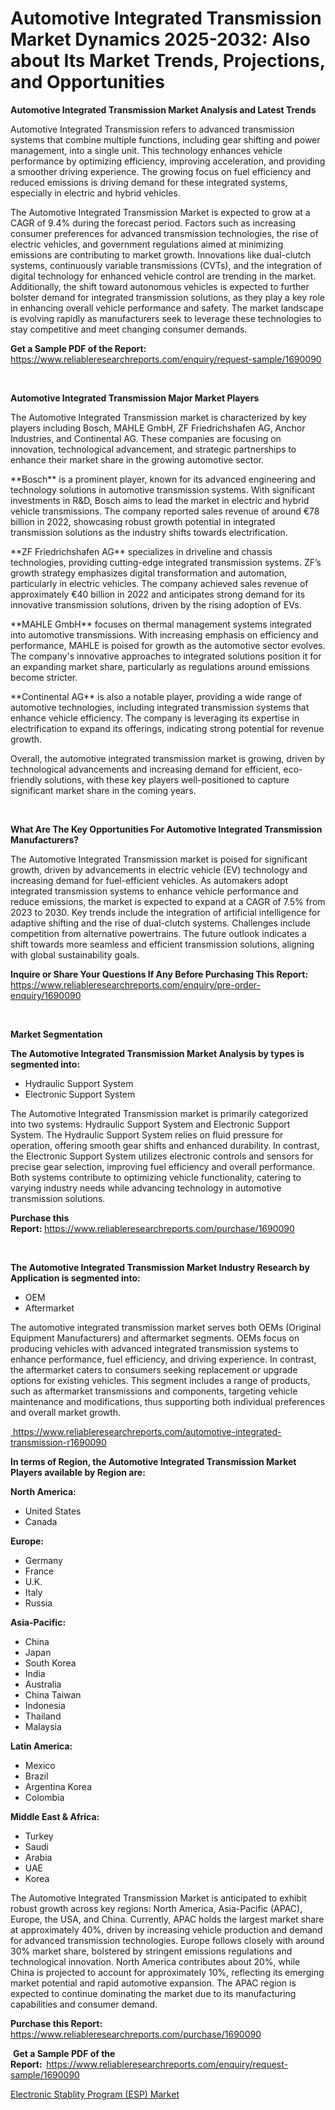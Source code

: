 <p><h1>Automotive Integrated Transmission Market Dynamics 2025-2032: Also about Its Market Trends, Projections, and Opportunities</h1></p><p><strong>Automotive Integrated Transmission Market Analysis and Latest Trends</strong></p>
<p><p>Automotive Integrated Transmission refers to advanced transmission systems that combine multiple functions, including gear shifting and power management, into a single unit. This technology enhances vehicle performance by optimizing efficiency, improving acceleration, and providing a smoother driving experience. The growing focus on fuel efficiency and reduced emissions is driving demand for these integrated systems, especially in electric and hybrid vehicles.</p><p>The Automotive Integrated Transmission Market is expected to grow at a CAGR of 9.4% during the forecast period. Factors such as increasing consumer preferences for advanced transmission technologies, the rise of electric vehicles, and government regulations aimed at minimizing emissions are contributing to market growth. Innovations like dual-clutch systems, continuously variable transmissions (CVTs), and the integration of digital technology for enhanced vehicle control are trending in the market. Additionally, the shift toward autonomous vehicles is expected to further bolster demand for integrated transmission solutions, as they play a key role in enhancing overall vehicle performance and safety. The market landscape is evolving rapidly as manufacturers seek to leverage these technologies to stay competitive and meet changing consumer demands.</p></p>
<p><strong>Get a Sample PDF of the Report:&nbsp;</strong> <a href="https://www.reliableresearchreports.com/enquiry/request-sample/1690090?utm_campaign=3287&utm_medium=2&utm_source=Github&utm_content=ia&utm_term=26032025&utm_id=automotive-integrated-transmission">https://www.reliableresearchreports.com/enquiry/request-sample/1690090</a></p>
<p>&nbsp;</p>
<p><strong>Automotive Integrated Transmission Major Market Players</strong></p>
<p><p>The Automotive Integrated Transmission market is characterized by key players including Bosch, MAHLE GmbH, ZF Friedrichshafen AG, Anchor Industries, and Continental AG. These companies are focusing on innovation, technological advancement, and strategic partnerships to enhance their market share in the growing automotive sector.</p><p>**Bosch** is a prominent player, known for its advanced engineering and technology solutions in automotive transmission systems. With significant investments in R&D, Bosch aims to lead the market in electric and hybrid vehicle transmissions. The company reported sales revenue of around €78 billion in 2022, showcasing robust growth potential in integrated transmission solutions as the industry shifts towards electrification.</p><p>**ZF Friedrichshafen AG** specializes in driveline and chassis technologies, providing cutting-edge integrated transmission systems. ZF’s growth strategy emphasizes digital transformation and automation, particularly in electric vehicles. The company achieved sales revenue of approximately €40 billion in 2022 and anticipates strong demand for its innovative transmission solutions, driven by the rising adoption of EVs.</p><p>**MAHLE GmbH** focuses on thermal management systems integrated into automotive transmissions. With increasing emphasis on efficiency and performance, MAHLE is poised for growth as the automotive sector evolves. The company's innovative approaches to integrated solutions position it for an expanding market share, particularly as regulations around emissions become stricter.</p><p>**Continental AG** is also a notable player, providing a wide range of automotive technologies, including integrated transmission systems that enhance vehicle efficiency. The company is leveraging its expertise in electrification to expand its offerings, indicating strong potential for revenue growth.</p><p>Overall, the automotive integrated transmission market is growing, driven by technological advancements and increasing demand for efficient, eco-friendly solutions, with these key players well-positioned to capture significant market share in the coming years.</p></p>
<p>&nbsp;</p>
<p><strong>What Are The Key Opportunities For Automotive Integrated Transmission Manufacturers?</strong></p>
<p><p>The Automotive Integrated Transmission market is poised for significant growth, driven by advancements in electric vehicle (EV) technology and increasing demand for fuel-efficient vehicles. As automakers adopt integrated transmission systems to enhance vehicle performance and reduce emissions, the market is expected to expand at a CAGR of 7.5% from 2023 to 2030. Key trends include the integration of artificial intelligence for adaptive shifting and the rise of dual-clutch systems. Challenges include competition from alternative powertrains. The future outlook indicates a shift towards more seamless and efficient transmission solutions, aligning with global sustainability goals.</p></p>
<p><strong>Inquire or Share Your Questions If Any Before Purchasing This Report:</strong> <a href="https://www.reliableresearchreports.com/enquiry/pre-order-enquiry/1690090?utm_campaign=3287&utm_medium=2&utm_source=Github&utm_content=ia&utm_term=26032025&utm_id=automotive-integrated-transmission">https://www.reliableresearchreports.com/enquiry/pre-order-enquiry/1690090</a></p>
<p>&nbsp;</p>
<p><strong>Market Segmentation</strong></p>
<p><strong>The Automotive Integrated Transmission Market Analysis by types is segmented into:</strong></p>
<p><ul><li>Hydraulic Support System</li><li>Electronic Support System</li></ul></p>
<p><p>The Automotive Integrated Transmission market is primarily categorized into two systems: Hydraulic Support System and Electronic Support System. The Hydraulic Support System relies on fluid pressure for operation, offering smooth gear shifts and enhanced durability. In contrast, the Electronic Support System utilizes electronic controls and sensors for precise gear selection, improving fuel efficiency and overall performance. Both systems contribute to optimizing vehicle functionality, catering to varying industry needs while advancing technology in automotive transmission solutions.</p></p>
<p><strong>Purchase this Report:&nbsp;</strong><a href="https://www.reliableresearchreports.com/purchase/1690090?utm_campaign=3287&utm_medium=2&utm_source=Github&utm_content=ia&utm_term=26032025&utm_id=automotive-integrated-transmission">https://www.reliableresearchreports.com/purchase/1690090</a></p>
<p>&nbsp;</p>
<p><strong>The Automotive Integrated Transmission Market Industry Research by Application is segmented into:</strong></p>
<p><ul><li>OEM</li><li>Aftermarket</li></ul></p>
<p><p>The automotive integrated transmission market serves both OEMs (Original Equipment Manufacturers) and aftermarket segments. OEMs focus on producing vehicles with advanced integrated transmission systems to enhance performance, fuel efficiency, and driving experience. In contrast, the aftermarket caters to consumers seeking replacement or upgrade options for existing vehicles. This segment includes a range of products, such as aftermarket transmissions and components, targeting vehicle maintenance and modifications, thus supporting both individual preferences and overall market growth.</p></p>
<p><a href="https://www.reliableresearchreports.com/automotive-integrated-transmission-r1690090?utm_campaign=3287&utm_medium=2&utm_source=Github&utm_content=ia&utm_term=26032025&utm_id=automotive-integrated-transmission">&nbsp;https://www.reliableresearchreports.com/automotive-integrated-transmission-r1690090</a></p>
<p><strong>In terms of Region, the Automotive Integrated Transmission Market Players available by Region are:</strong></p>
<p>
    <p> <strong> North America: </strong>
        <ul>
            <li>United States</li>
            <li>Canada</li>
        </ul>
        </p> 
    <p> <strong> Europe: </strong>
        <ul>
            <li>Germany</li>
            <li>France</li>
            <li>U.K.</li>
            <li>Italy</li>
            <li>Russia</li>
        </ul>
        </p> 
    <p> <strong> Asia-Pacific: </strong>
        <ul>
            <li>China</li>
            <li>Japan</li>
            <li>South Korea</li>
            <li>India</li>
            <li>Australia</li>
            <li>China Taiwan</li>
            <li>Indonesia</li>
            <li>Thailand</li>
            <li>Malaysia</li>
        </ul>
        </p> 
    <p> <strong> Latin America: </strong>
        <ul>
            <li>Mexico</li>
            <li>Brazil</li>
            <li>Argentina Korea</li>
            <li>Colombia</li>
        </ul>
        </p> 
    <p> <strong> Middle East & Africa: </strong>
        <ul>
            <li>Turkey</li>
            <li>Saudi</li>
            <li>Arabia</li>
            <li>UAE</li>
            <li>Korea</li>
        </ul>
    </p>
    </p>
<p><p>The Automotive Integrated Transmission Market is anticipated to exhibit robust growth across key regions: North America, Asia-Pacific (APAC), Europe, the USA, and China. Currently, APAC holds the largest market share at approximately 40%, driven by increasing vehicle production and demand for advanced transmission technologies. Europe follows closely with around 30% market share, bolstered by stringent emissions regulations and technological innovation. North America contributes about 20%, while China is projected to account for approximately 10%, reflecting its emerging market potential and rapid automotive expansion. The APAC region is expected to continue dominating the market due to its manufacturing capabilities and consumer demand.</p></p>
<p><strong>Purchase this Report: </strong><a href="https://www.reliableresearchreports.com/purchase/1690090?utm_campaign=3287&utm_medium=2&utm_source=Github&utm_content=ia&utm_term=26032025&utm_id=automotive-integrated-transmission">https://www.reliableresearchreports.com/purchase/1690090</a></p>
<p>&nbsp;<strong>Get a Sample PDF of the Report:&nbsp;&nbsp;</strong><a href="https://www.reliableresearchreports.com/enquiry/request-sample/1690090?utm_campaign=3287&utm_medium=2&utm_source=Github&utm_content=ia&utm_term=26032025&utm_id=automotive-integrated-transmission">https://www.reliableresearchreports.com/enquiry/request-sample/1690090</a></p>
<p><strong></strong></p>
<p><p><a href="https://github.com/tanckfelli84/Market-Research-Report-List-1/blob/main/electronic-stablity-program-esp-market.md?utm_campaign=3287&utm_medium=2&utm_source=Github&utm_content=ia&utm_term=26032025&utm_id=automotive-integrated-transmission">Electronic Stablity Program (ESP) Market</a></p></p>
